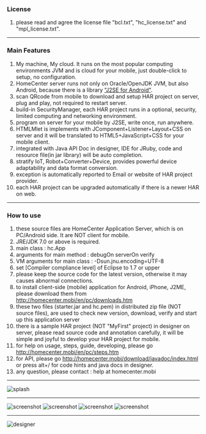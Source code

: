 ### License
1. please read and agree the license file "bcl.txt", "hc_license.txt" and "mpl_license.txt".

***
### Main Features

1. My machine, My cloud. It runs on the most popular computing environments JVM and is cloud for your mobile, just double-click to setup, no configuration.
2. HomeCenter server runs not only on Oracle/OpenJDK JVM, but also Android, because there is a library ["J2SE for Android"](https://github.com/javalovercn/j2se_for_android).
3. scan QRcode from mobile to download and setup HAR project on server, plug and play, not required to restart server.
4. build-in SecurityManager, each HAR project runs in a optional, security, limited computing and networking environment.
5. program on server for your mobile by J2SE, write once, run anywhere.
6. HTMLMlet is implements with JComponent+Listener+Layout+CSS on server and it will be translated to HTML5+JavaScript+CSS for your mobile client.
7. integrated with Java API Doc in designer, IDE for JRuby, code and resource file(in jar library) will be auto completion.
8. stratify IoT, Robot+Converter+Device, provides powerful device adaptability and data format conversion.
9. exception is automatically reported to Email or website of HAR project provider.
10. each HAR project can be upgraded automatically if there is a newer HAR on web.

***
### How to use

1. these source files are HomeCenter Application Server, which is on PC/Android side. It are NOT client for mobile.
2. JRE/JDK 7.0 or above is required.
3. main class : hc.App
4. arguments for main method : debugOn serverOn verify
5. VM arguments for main class : -Dsun.jnu.encoding=UTF-8
6. set [Compiler compliance level] of Eclipse to 1.7 or upper
7. please keep the source code for the latest version, otherwise it may causes abnormal connections.
8. to install client-side (mobile) application for Android, iPhone, J2ME, please download them from http://homecenter.mobi/en/pc/downloads.htm
9. these two files (starter.jar and hc.pem) in distributed zip file (NOT source files), are used to check new version, download, verify and start up this application server
10. there is a sample HAR project (NOT "MyFirst" project) in designer on server, please read source code and annotation carefully, it will be simple and joyful to develop your HAR project for mobile.
11. for help on usage, steps, guide, developing, please go http://homecenter.mobi/en/pc/steps.htm
12. for API, please go http://homecenter.mobi/download/javadoc/index.html or press alt+/ for code hints and java docs in designer.
13. any question, please contact : help at homecenter.mobi

***

![splash](http://homecenter.mobi/images/splash_n_txt.png)

***

![screenshot](http://homecenter.mobi/images/sc6.png)
![screenshot](http://homecenter.mobi/images/sc8.png)
![screenshot](http://homecenter.mobi/images/sc7.png)
![screenshot](http://homecenter.mobi/images/sc9.png)

***

![designer](http://homecenter.mobi/images/usage/pc_designer.png)
